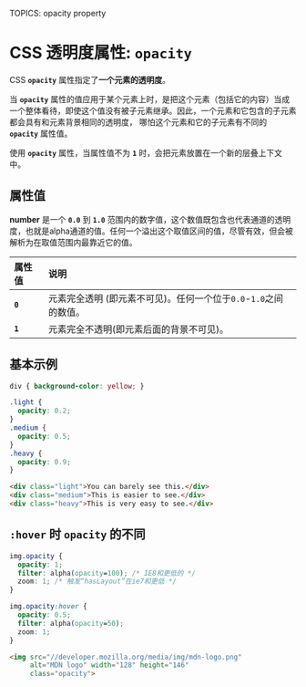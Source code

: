 TOPICS: opacity property

# CSS 透明度属性: `opacity`

CSS **`opacity`** 属性指定了**一个元素的透明度**。

当 **`opacity`** 属性的值应用于某个元素上时，是把这个元素（包括它的内容）当成一个整体看待，即使这个值没有被子元素继承。因此，一个元素和它包含的子元素都会具有和元素背景相同的透明度，
哪怕这个元素和它的子元素有不同的 **`opacity`** 属性值。

使用 **`opacity`** 属性，当属性值不为 **`1`** 时，会把元素放置在一个新的层叠上下文中。

## 属性值

**number** 是一个 **`0.0`** 到 **`1.0`** 范围内的数字值，这个数值既包含也代表通道的透明度，也就是alpha通道的值。任何一个溢出这个取值区间的值，尽管有效，但会被解析为在取值范围内最靠近它的值。

| 属性值 | 说明 |
| :--- | :--- |
| **`0`** | 元素完全透明 (即元素不可见)。任何一个位于`0.0`-`1.0`之间的数值。 |
| **`1`** | 元素完全不透明(即元素后面的背景不可见)。 |

## 基本示例

```css
div { background-color: yellow; }

.light {
  opacity: 0.2;
}
.medium {
  opacity: 0.5;
}
.heavy {
  opacity: 0.9;
}
```

```html
<div class="light">You can barely see this.</div>
<div class="medium">This is easier to see.</div>
<div class="heavy">This is very easy to see.</div>
```

## `:hover` 时 `opacity` 的不同

```css
img.opacity {
  opacity: 1;
  filter: alpha(opacity=100); /* IE8和更低的 */
  zoom: 1; /* 触发“hasLayout”在ie7和更低 */
}

img.opacity:hover {
  opacity: 0.5;
  filter: alpha(opacity=50);
  zoom: 1;
}
```

```html
<img src="//developer.mozilla.org/media/img/mdn-logo.png"
     alt="MDN logo" width="128" height="146"
     class="opacity">
```
